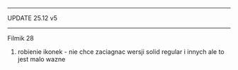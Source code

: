 ****************************
UPDATE 25.12 v5
***************************

Filmik 28
1) robienie ikonek - nie chce zaciagnac wersji solid regular i innych ale to jest malo wazne 